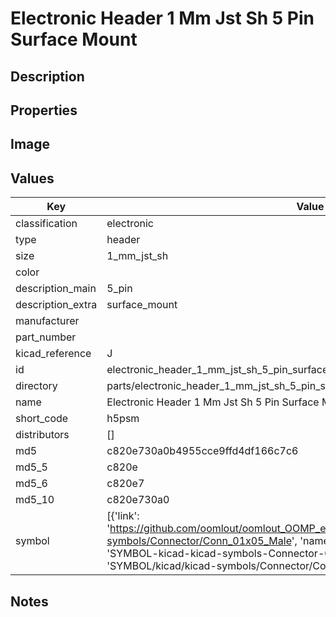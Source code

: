 # Electronic Header 1 Mm Jst Sh 5 Pin Surface Mount

## Description

## Properties


## Image


## Values

| Key | Value |
| --- | --- |
| classification | electronic |
| type | header |
| size | 1_mm_jst_sh |
| color |  |
| description_main | 5_pin |
| description_extra | surface_mount |
| manufacturer |  |
| part_number |  |
| kicad_reference | J |
| id | electronic_header_1_mm_jst_sh_5_pin_surface_mount |
| directory | parts/electronic_header_1_mm_jst_sh_5_pin_surface_mount |
| name | Electronic Header 1 Mm Jst Sh 5 Pin Surface Mount |
| short_code | h5psm |
| distributors | [] |
| md5 | c820e730a0b4955cce9ffd4df166c7c6 |
| md5_5 | c820e |
| md5_6 | c820e7 |
| md5_10 | c820e730a0 |
| symbol | [{'link': 'https://github.com/oomlout/oomlout_OOMP_eda_V2/tree/main/SYMBOL/kicad/kicad-symbols/Connector/Conn_01x05_Male', 'name': 'Connector : Conn_01x05_Male', 'id': 'SYMBOL-kicad-kicad-symbols-Connector-Conn_01x05_Male', 'directory': 'SYMBOL/kicad/kicad-symbols/Connector/Conn_01x05_Male/'}] |

## Notes

